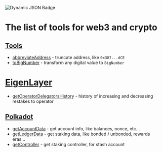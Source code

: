 ![Dynamic JSON Badge](https://img.shields.io/badge/dynamic/json?url=https%3A%2F%2Fraw.githubusercontent.com%2Fdmitrytarassov%2Fcrypto-tools%2Fmain%2Fpackage.json&query=%24.version&style=for-the-badge&label=Common%20Crypto%20Tools&link=https%3A%2F%2Fwww.npmjs.com%2Fpackage%2Fcommon-crypto-tools%3FactiveTab%3Dreadme)

# The list of tools for web3 and crypto

## [Tools](https://github.com/dmitrytarassov/crypto-tools/blob/main/src/common/README.md)
- [abbreviateAddress](https://github.com/dmitrytarassov/crypto-tools/blob/main/src/common/README.md#abbreviateaddress) - truncate address, like `0x387...dCE`
- [toBigNumber](https://github.com/dmitrytarassov/crypto-tools/blob/main/src/common/README.md#to_big_number) - transform any digital value to `BigNumber`

# [EigenLayer](https://github.com/dmitrytarassov/crypto-tools/blob/main/src/eigenlayer/README.md)
- [getOperatorDelegatorsHistory](https://github.com/dmitrytarassov/crypto-tools/blob/main/src/eigenlayer/README.md#getoperatordelegatorshistory) - history of increasing and decreasing restakes to operator

## [Polkadot](https://github.com/dmitrytarassov/crypto-tools/blob/main/src/polkadot/README.md)
- [getAccountData](https://github.com/dmitrytarassov/crypto-tools/blob/main/src/polkadot/README.md#getaccountdata) - get account info, like balances, nonce, etc...
- [getLedgerData](https://github.com/dmitrytarassov/crypto-tools/blob/main/src/polkadot/README.md#getledgerdata) - get staking data, like bonded / unbonded, rewards eras...
- [getController](https://github.com/dmitrytarassov/crypto-tools/blob/main/src/polkadot/README.md#getcontroller) - get staking controller, for stash account
